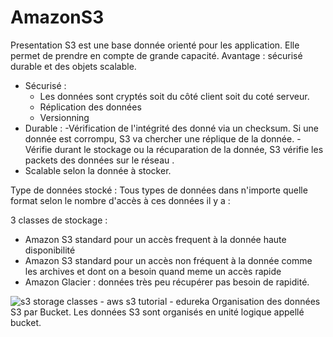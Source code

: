 # AmazonS3

Presentation 
S3 est une base donnée orienté pour les application. Elle permet de prendre en compte de grande capacité. 
Avantage : sécurisé durable et des objets scalable.

- Sécurisé  : 
	-  Les données sont cryptés soit du côté client soit du coté serveur.
	- Réplication des données
	- Versionning
- Durable :
	-Vérification de l'intégrité des donné via un checksum.
	Si une donnée est corrompu, S3 va chercher une réplique de la donnée.
	-Vérifie durant le stockage ou la récuparation de la donnée, S3 vérifie les packets des données sur le réseau .
- Scalable selon la donnée à stocker. 

Type de données stocké :
Tous types de données dans n'importe quelle format
selon le nombre d'accès  à ces données il y a :

3  classes de stockage :
- Amazon S3 standard  pour un accès frequent à la donnée haute disponibilité
- Amazon S3 standard pour un accès non fréquent à la donnée comme les archives et dont on a besoin quand meme un accès rapide
- Amazon Glacier :  données très peu  récupérer pas besoin de rapidité.

![s3 storage classes - aws s3 tutorial - edureka](https://d1jnx9ba8s6j9r.cloudfront.net/blog/wp-content/uploads/2016/10/image-528x169.png)
Organisation des données S3 par Bucket.
Les données S3 sont organisés en unité logique appellé bucket.

<!--stackedit_data:
eyJoaXN0b3J5IjpbNjEyNzEwODQ1LC02NTc2NTAwODddfQ==
-->